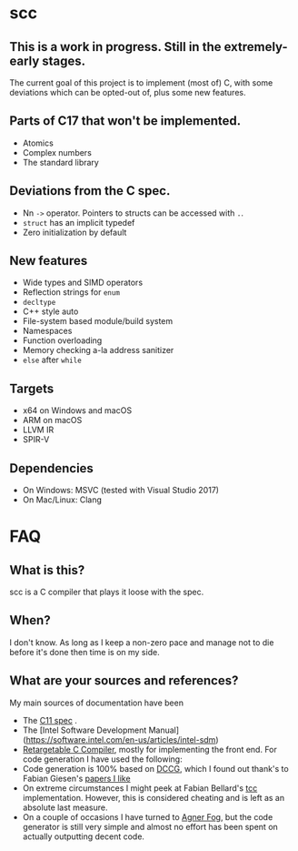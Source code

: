scc
===

This is a work in progress. Still in the extremely-early stages.
----------------------------------------------------------------

The current goal of this project is to implement (most of) C, with some
deviations which can be opted-out of, plus some new features.

Parts of C17 that won't be implemented.
---------------------------------------
- Atomics
- Complex numbers
- The standard library

Deviations from the C spec.
---------------------------
- Nn `->` operator. Pointers to structs can be accessed with `.`.
- `struct` has an implicit typedef
- Zero initialization by default


New features
------------
- Wide types and SIMD operators
- Reflection strings for `enum`
- `decltype`
- C++ style auto
- File-system based module/build system
- Namespaces
- Function overloading
- Memory checking a-la address sanitizer
- `else` after `while`

Targets
-------
- x64 on Windows and macOS
- ARM on macOS
- LLVM IR
- SPIR-V

Dependencies
------------
- On Windows: MSVC (tested with Visual Studio 2017)
- On Mac/Linux: Clang

FAQ
===

What is this?
-------------

scc is a C compiler that plays it loose with the spec.

When?
-----

I don't know. As long as I keep a non-zero pace and manage not to die before
it's done then time is on my side.


What are your sources and references?
-------------------------------------

My main sources of documentation have been

- The [C11 spec](https://port70.net/~nsz/c/c11/n1570.pdf) .
- The [Intel  Software Development Manual] (https://software.intel.com/en-us/articles/intel-sdm)
- [Retargetable C Compiler](https://www.pearson.com/us/higher-education/program/Hanson-Retargetable-C-Compiler-A-Design-and-Implementation/PGM166351.html), mostly for implementing the front end. For code generation I have used the following:
- Code generation is 100% based on [DCCG](https://www.cs.indiana.edu/~dyb/pubs/ddcg.pdf), which I found out thank's to Fabian Giesen's [papers I like](https://fgiesen.wordpress.com/2017/08/12/papers-i-like-part-1/)
- On extreme circumstances I might peek at Fabian Bellard's [tcc](https://bellard.org/tcc/tcc-doc.html) implementation. However, this is considered cheating and is left as an absolute last measure.
- On a couple of occasions I have turned to [Agner Fog](http://www.agner.org/optimize/), but the code generator is still very simple and almost no effort has been spent on actually outputting decent code.

